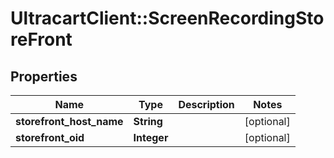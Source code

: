 # UltracartClient::ScreenRecordingStoreFront

## Properties
Name | Type | Description | Notes
------------ | ------------- | ------------- | -------------
**storefront_host_name** | **String** |  | [optional] 
**storefront_oid** | **Integer** |  | [optional] 


